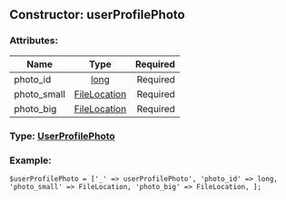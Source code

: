 ## Constructor: userProfilePhoto  

### Attributes:

| Name     |    Type       | Required |
|----------|:-------------:|---------:|
|photo\_id|[long](../types/long.md) | Required|
|photo\_small|[FileLocation](../types/FileLocation.md) | Required|
|photo\_big|[FileLocation](../types/FileLocation.md) | Required|


### Type: [UserProfilePhoto](../types/UserProfilePhoto.md)

### Example:


```
$userProfilePhoto = ['_' => userProfilePhoto', 'photo_id' => long, 'photo_small' => FileLocation, 'photo_big' => FileLocation, ];
```